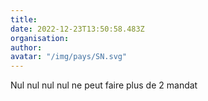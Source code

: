 ```yaml
---
title: 
date: 2022-12-23T13:50:58.483Z
organisation: 
author: 
avatar: "/img/pays/SN.svg"
---
```


Nul nul nul nul ne peut faire plus de 2 mandat 